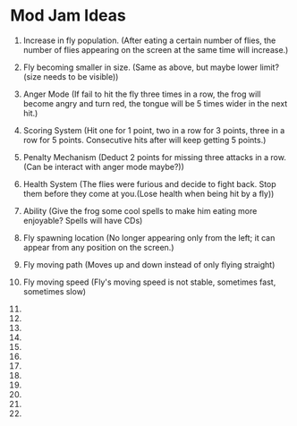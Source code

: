 # Mod Jam Ideas

1. Increase in fly population. (After eating a certain number of flies, the number of flies appearing on the screen at the same time will increase.)

2. Fly becoming smaller in size. (Same as above, but maybe lower limit? (size needs to be visible))

3. Anger Mode (If fail to hit the fly three times in a row, the frog will become angry and turn red, the tongue will be 5 times wider in the next hit.)

4. Scoring System (Hit one for 1 point, two in a row for 3 points, three in a row for 5 points. Consecutive hits after will keep getting 5 points.)

5. Penalty Mechanism (Deduct 2 points for missing three attacks in a row.(Can be interact with anger mode maybe?))

6. Health System (The flies were furious and decide to fight back. Stop them before they come at you.(Lose health when being hit by a fly))

7. Ability (Give the frog some cool spells to make him eating more enjoyable? Spells will have CDs)

8. Fly spawning location (No longer appearing only from the left; it can appear from any position on the screen.)

9. Fly moving path (Moves up and down instead of only flying straight)

10. Fly moving speed (Fly's moving speed is not stable, sometimes fast, sometimes slow)

11. 

12. 

13. 
14. 
15. 
16. 
17. 
18. 
19. 
20. 
21. 
22. 
